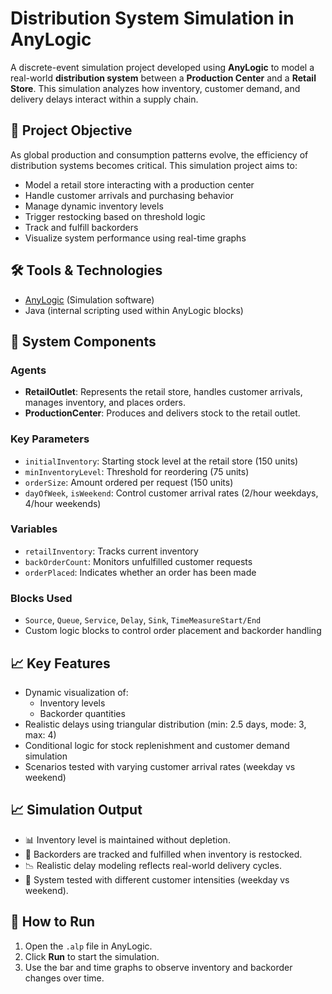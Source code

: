 # Distribution System Simulation in AnyLogic
A discrete-event simulation project developed using **AnyLogic** to model a real-world **distribution system** between a **Production Center** and a **Retail Store**. This simulation analyzes how inventory, customer demand, and delivery delays interact within a supply chain.


## 🎯 Project Objective

As global production and consumption patterns evolve, the efficiency of distribution systems becomes critical. This simulation project aims to:

- Model a retail store interacting with a production center
- Handle customer arrivals and purchasing behavior
- Manage dynamic inventory levels
- Trigger restocking based on threshold logic
- Track and fulfill backorders
- Visualize system performance using real-time graphs

## 🛠️ Tools & Technologies

- [AnyLogic](https://www.anylogic.com/) (Simulation software)
- Java (internal scripting used within AnyLogic blocks)

## 🧩 System Components

### Agents

- **RetailOutlet**: Represents the retail store, handles customer arrivals, manages inventory, and places orders.
- **ProductionCenter**: Produces and delivers stock to the retail outlet.

### Key Parameters

- `initialInventory`: Starting stock level at the retail store (150 units)
- `minInventoryLevel`: Threshold for reordering (75 units)
- `orderSize`: Amount ordered per request (150 units)
- `dayOfWeek`, `isWeekend`: Control customer arrival rates (2/hour weekdays, 4/hour weekends)

### Variables

- `retailInventory`: Tracks current inventory
- `backOrderCount`: Monitors unfulfilled customer requests
- `orderPlaced`: Indicates whether an order has been made

### Blocks Used

- `Source`, `Queue`, `Service`, `Delay`, `Sink`, `TimeMeasureStart/End`
- Custom logic blocks to control order placement and backorder handling

## 📈 Key Features

- Dynamic visualization of:
  - Inventory levels
  - Backorder quantities
- Realistic delays using triangular distribution (min: 2.5 days, mode: 3, max: 4)
- Conditional logic for stock replenishment and customer demand simulation
- Scenarios tested with varying customer arrival rates (weekday vs weekend)

## 📈 Simulation Output

- 📊 Inventory level is maintained without depletion.
- 🔄 Backorders are tracked and fulfilled when inventory is restocked.
- 📉 Realistic delay modeling reflects real-world delivery cycles.
- 👥 System tested with different customer intensities (weekday vs weekend).


## 📌 How to Run

1. Open the `.alp` file in AnyLogic.
2. Click **Run** to start the simulation.
3. Use the bar and time graphs to observe inventory and backorder changes over time.


